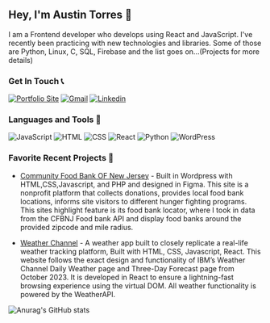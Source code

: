 ## Hey, I'm Austin Torres 👋
I am a Frontend developer who develops using React and JavaScript. I've recently been practicing with new technologies and libraries. Some of those are Python, Linux, C, SQL, Firebase and the list goes on...(Projects for more details)

### Get In Touch 📞
<a href="https://austintorres578.github.io/Web-dev-portfolio/"><img alt="Portfolio Site" src="https://img.shields.io/badge/website-000000?style=for-the-badge&logo=About.me&logoColor=white"/></a>
<a href="mailto:austintorres578@gmail.com"><img alt="Gmail" src="https://img.shields.io/badge/Gmail-D14836?style=for-the-badge&logo=gmail&logoColor=white"/></a>
<a href="https://www.linkedin.com/in/austin-torres-55696420a/"><img alt="Linkedin" src="https://img.shields.io/badge/LinkedIn-0077B5?style=for-the-badge&logo=linkedin&logoColor=white"/></a>

### Languages and Tools 🔧
<img alt="JavaScript" src="https://img.shields.io/badge/JavaScript-323330?style=for-the-badge&logo=javascript&logoColor=F7DF1E"/> <img alt="HTML" src="https://img.shields.io/badge/HTML5-E34F26?style=for-the-badge&logo=html5&logoColor=white"/> <img alt="CSS" src="https://img.shields.io/badge/CSS3-1572B6?style=for-the-badge&logo=css3&logoColor=white"/> <img alt="React" src="https://img.shields.io/badge/React-20232A?style=for-the-badge&logo=react&logoColor=61DAFB"/> <img alt="Python" src="https://img.shields.io/badge/Python-3776AB?style=for-the-badge&logo=python&logoColor=white" /> <img alt="WordPress" src="https://img.shields.io/badge/WordPress-21759B?style=for-the-badge&logo=wordpress&logoColor=white"/>


### Favorite Recent Projects 🚧
- [Community Food Bank OF New Jersey](https://cfbnj.org/) - Built in Wordpress with HTML,CSS,Javascript, and PHP and designed in Figma. This site is a nonprofit platform that collects donations, provides local food bank locations, informs site visitors to different hunger fighting programs. This sites highlight feature is its food bank locator, where I took in data from the CFBNJ Food bank API and display food banks around the provided zipcode and mile radius. 

- [Weather Channel]([https://cfbnj.org/](https://bejewelled-unicorn-5837be.netlify.app/)) - A weather app built to closely replicate a real-life weather tracking platform, Built with HTML, CSS, Javascript, React. This website follows the exact design and functionality of IBM’s Weather Channel Daily Weather page and Three-Day Forecast page from October 2023. It is developed in React to ensure a lightning-fast browsing experience using the virtual DOM.
All weather functionality is powered by the WeatherAPI.
  
![Anurag's GitHub stats](https://github-readme-stats.vercel.app/api?username=austintorres578&show_icons=true&theme=nightowl)
